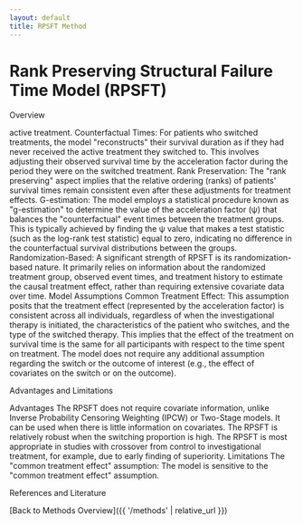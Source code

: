 ```yaml
---
layout: default
title: RPSFT Method
---
```


# Rank Preserving Structural Failure Time Model (RPSFT)

Overview 

active treatment.
Counterfactual Times: For patients who switched treatments, the model "reconstructs" their survival duration as if they had never received the active treatment they switched to. This involves adjusting their observed survival time by the acceleration factor during the period they were on the switched treatment.
Rank Preservation: The "rank preserving" aspect implies that the relative ordering (ranks) of patients' survival times remain consistent even after these adjustments for treatment effects.
G-estimation: The model employs a statistical procedure known as "g-estimation" to determine the value of the acceleration factor (ψ) that balances the "counterfactual" event times between the treatment groups. This is typically achieved by finding the ψ value that makes a test statistic (such as the log-rank test statistic) equal to zero, indicating no difference in the counterfactual survival distributions between the groups.
Randomization-Based: A significant strength of RPSFT is its randomization-based nature. It primarily relies on information about the randomized treatment group, observed event times, and treatment history to estimate the causal treatment effect, rather than requiring extensive covariate data over time.
Model Assumptions
Common Treatment Effect: This assumption posits that the treatment effect (represented by the acceleration factor) is consistent across all individuals, regardless of when the investigational therapy is initiated, the characteristics of the patient who switches, and the type of the switched therapy. This implies that the effect of the treatment on survival time is the same for all participants with respect to the time spent on treatment.
The model does not require any additional assumption regarding the switch or the outcome of interest (e.g., the effect of covariates on the switch or on the outcome).

Advantages and Limitations 

Advantages
The RPSFT does not require covariate information, unlike Inverse Probability Censoring Weighting (IPCW) or Two-Stage models. It can be used when there is little information on covariates.
The RPSFT is relatively robust when the switching proportion is high.
The RPSFT is most appropriate in studies with crossover from control to investigational treatment, for example, due to early finding of superiority.
Limitations
The "common treatment effect" assumption: The model is sensitive to the "common treatment effect" assumption. 

References and Literature

[Back to Methods Overview]({{ '/methods' | relative_url }})

